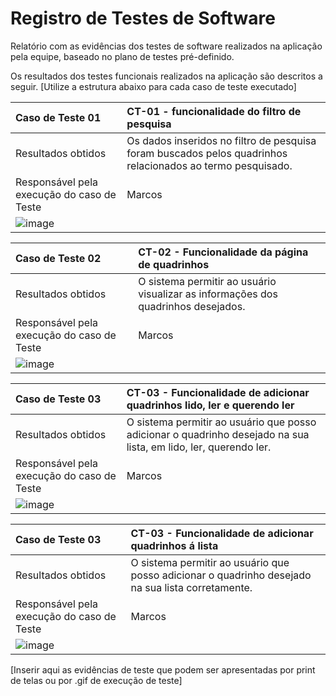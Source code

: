 # Registro de Testes de Software

Relatório com as evidências dos testes de software realizados na aplicação pela equipe, baseado no plano de testes pré-definido.

Os resultados dos testes funcionais realizados na aplicação são descritos a seguir. [Utilize a estrutura abaixo para cada caso de teste executado]

|Caso de Teste 01    | CT-01 - funcionalidade do filtro de pesquisa |
|:---|:---|
| Resultados obtidos | Os dados inseridos no filtro de pesquisa foram buscados pelos quadrinhos relacionados ao termo pesquisado.  |
| Responsável pela execução do caso de Teste | Marcos |
|![image](https://github.com/ICEI-PUC-Minas-PMV-ADS/pmv-ads-2023-2-e1-proj-web-t1-clube-do-quadrinho/assets/65174193/1e93294f-2422-4ed9-ab7c-2c7a54883965)|


|Caso de Teste 02    | CT-02 - Funcionalidade da página de quadrinhos |
|:---|:---|
| Resultados obtidos | O sistema permitir ao usuário visualizar as informações dos quadrinhos desejados.  |
| Responsável pela execução do caso de Teste | Marcos |
|![image](https://github.com/ICEI-PUC-Minas-PMV-ADS/pmv-ads-2023-2-e1-proj-web-t1-clube-do-quadrinho/assets/65174193/9f3e4cb4-8e55-4b73-b06f-1b8328c73fa4)|


|Caso de Teste 03    | CT-03 -  Funcionalidade de adicionar quadrinhos lido, ler e querendo ler |
|:---|:---|
| Resultados obtidos | O sistema permitir ao usuário que posso adicionar o quadrinho desejado na sua lista, em lido, ler, querendo ler.  |
| Responsável pela execução do caso de Teste | Marcos |
|![image](https://github.com/ICEI-PUC-Minas-PMV-ADS/pmv-ads-2023-2-e1-proj-web-t1-clube-do-quadrinho/assets/65174193/71dc8a8b-36f0-4f0d-afe9-21e2adb8a71a)|


|Caso de Teste 03    | CT-03 -  Funcionalidade de adicionar quadrinhos á lista |
|:---|:---|
| Resultados obtidos | O sistema permitir ao usuário que posso adicionar o quadrinho desejado na sua lista corretamente.  |
| Responsável pela execução do caso de Teste | Marcos |
|![image](https://github.com/ICEI-PUC-Minas-PMV-ADS/pmv-ads-2023-2-e1-proj-web-t1-clube-do-quadrinho/assets/65174193/cf195d7a-1ded-4d4d-a038-32cc36b5c708)|

[Inserir aqui as evidências de teste que podem ser apresentadas por print de telas ou por .gif de execução de teste]
